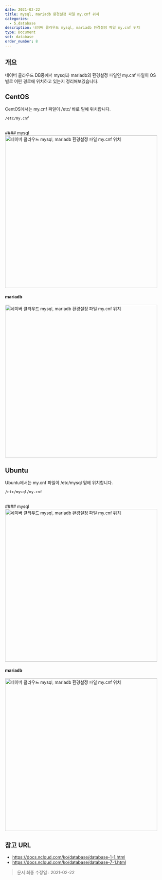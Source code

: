 ```yaml
---
date: 2021-02-22
title: mysql, mariadb 환경설정 파일 my.cnf 위치
categories:
  - 5.database
description: 네이버 클라우드 mysql, mariadb 환경설정 파일 my.cnf 위치
type: Document
set: database
order_number: 8
---
```


## 개요
네이버 클라우드 DB중에서 mysql과 mariadb의 환경설정 파일인 my.cnf 파일이 OS 별로 어떤 경로에 위치하고 있는지 정리해보겠습니다.

## CentOS
CentOS에서는 my.cnf 파일이 /etc/ 바로 밑에 위치합니다.
``` bash
/etc/my.cnf
```
<br />
#### mysql
<img src="../../images/ncp_database_mysql_mariadb_config_my_cnf_01.jpg" alt="네이버 클라우드 mysql, mariadb 환경설정 파일 my.cnf 위치" style="width:500px;align:center">

#### mariadb
<img src="../../images/ncp_database_mysql_mariadb_config_my_cnf_03.jpg" alt="네이버 클라우드 mysql, mariadb 환경설정 파일 my.cnf 위치" style="width:500px;align:center">

## Ubuntu 
Ubuntu에서는 my.cnf 파일이 /etc/mysql 밑에 위치합니다.
``` bash
/etc/mysql/my.cnf
```
<br />
#### mysql
<img src="../../images/ncp_database_mysql_mariadb_config_my_cnf_02.jpg" alt="네이버 클라우드 mysql, mariadb 환경설정 파일 my.cnf 위치" style="width:500px;align:center">

#### mariadb
<img src="../../images/ncp_database_mysql_mariadb_config_my_cnf_04.jpg" alt="네이버 클라우드 mysql, mariadb 환경설정 파일 my.cnf 위치" style="width:500px;align:center">


## 참고 URL
- <a href="https://docs.ncloud.com/ko/database/database-1-1.html" target="_blank" style="word-break:break-all;">https://docs.ncloud.com/ko/database/database-1-1.html</a>
- <a href="https://docs.ncloud.com/ko/database/database-7-1.html" target="_blank" style="word-break:break-all;">https://docs.ncloud.com/ko/database/database-7-1.html</a>

> 문서 최종 수정일 : 2021-02-22